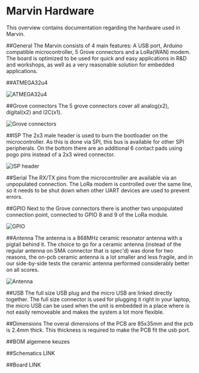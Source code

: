 # Marvin Hardware
This overview contains documentation regarding the hardware used in Marvin. 

##General
The Marvin consists of 4 main features: A USB port, Arduino compatible microcontroller, 5 Grove connectors and a LoRa(WAN) modem. The board is optimized to be used for quick and easy applications in R&D and workshops, as well as a very reasonable solution for embedded applications.

##ATMEGA32u4

![ATMEGA32u4](https://raw.github.com/iotacademy/marvin/master/Hardware/Pictures/ATMEGA32u4.JPG)

##Grove connectors
The 5 grove connectors cover all analog(x2), digital(x2) and I2C(x1). 

![Grove connectors](https://raw.github.com/iotacademy/marvin/master/Hardware/Pictures/Grove.JPG)

##ISP
The 2x3 male header is used to burn the bootloader on the microcontroller. As this is done via SPI, this bus is available for other SPI peripherals. On the bottom there are an additional 6 contact pads using pogo pins instead of a 2x3 wired connector.

![ISP header](https://raw.github.com/iotacademy/marvin/master/Hardware/Pictures/ISPheader.JPG)

##Serial
The RX/TX pins from the microcontroller are available via an unpopulated connection. The LoRa modem is controlled over the same line, so it needs to be shut down when other UART devices are used to prevent errors.

##GPIO
Next to the Grove connectors there is another two unpopulated connection point, connected to GPIO 8 and 9 of the LoRa module.

![GPIO](https://raw.github.com/iotacademy/marvin/master/Hardware/Pictures/RN2483GPIO.JPG)

##Antenna
The antenna is a 868MHz ceramic resonator antenna with a pigtail behind it. The choice to go for a ceramic antenna (instead of the regular antenna on SMA connector that is spec'd) was done for two reasons, the on-pcb ceramic antenna is a lot smaller and less fragile, and in our side-by-side tests the ceramic antenna performed considerably better on all scores.

![Antenna](https://raw.github.com/iotacademy/marvin/master/Hardware/Pictures/Antenna.JPG)

##USB
The full size USB plug and the micro USB are linked directly together. The full size connector is used for plugging it right in your laptop, the micro USB can be used when the unit is embedded in a place where is not easily removeable and makes the system a lot more flexible.

##Dimensions
The overal dimensions of the PCB are 85x35mm and the pcb is 2.4mm thick. This thickness is required to make the PCB fit the usb port.

##BOM
algemene keuzes

##Schematics
LINK

##Board
LINK